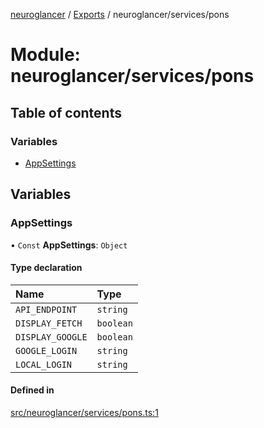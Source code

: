 [neuroglancer](../README.md) / [Exports](../modules.md) / neuroglancer/services/pons

# Module: neuroglancer/services/pons

## Table of contents

### Variables

- [AppSettings](neuroglancer_services_pons.md#appsettings)

## Variables

### AppSettings

• `Const` **AppSettings**: `Object`

#### Type declaration

| Name | Type |
| :------ | :------ |
| `API_ENDPOINT` | `string` |
| `DISPLAY_FETCH` | `boolean` |
| `DISPLAY_GOOGLE` | `boolean` |
| `GOOGLE_LOGIN` | `string` |
| `LOCAL_LOGIN` | `string` |

#### Defined in

[src/neuroglancer/services/pons.ts:1](https://github.com/ActiveBrainAtlas2/neuroglancer/blob/034b457d/src/neuroglancer/services/pons.ts#L1)

